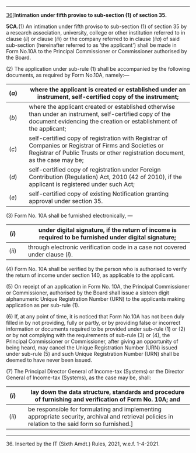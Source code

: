****

[36](javascript:ShowFootnote\('fn206'\);)[**Intimation under fifth proviso to sub-section (1) of section 35.**

**5CA.**(1) An intimation under fifth proviso to sub-section (1) of section 35 by a research association, university, college or other institution referred to in clause (_ii_) or clause (_iii_) or the company referred to in clause (_iia_) of said sub-section (hereinafter referred to as 'the applicant') shall be made in Form No.10A to the Principal Commissioner or Commissioner authorised by the Board.

(2) The application under sub-rule (1) shall be accompanied by the following documents, as required by Form No.10A, namely:—

(_a_)|  |  where the applicant is created or established under an instrument, self-certified copy of the instrument;  
---|---|---  
(_b_)|  |  where the applicant created or established otherwise than under an instrument, self-certified copy of the document evidencing the creation or establishment of the applicant;  
(_c_)|  |  self-certified copy of registration with Registrar of Companies or Registrar of Firms and Societies or Registrar of Public Trusts or other registration document, as the case may be;  
(_d_)|  |  self-certified copy of registration under Foreign Contribution (Regulation) Act, 2010 (42 of 2010), if the applicant is registered under such Act;  
(_e_)|  |  self-certified copy of existing Notification granting approval under section 35.  
  
(3) Form No. 10A shall be furnished electronically, —

(_i_)|  |  under digital signature, if the return of income is required to be furnished under digital signature;  
---|---|---  
(_ii_)|  |  through electronic verification code in a case not covered under clause (_i_).  
  
(4) Form No. 10A shall be verified by the person who is authorised to verify the return of income under section 140, as applicable to the applicant.

(5) On receipt of an application in Form No. 10A, the Principal Commissioner or Commissioner, authorised by the Board shall issue a sixteen digit alphanumeric Unique Registration Number (URN) to the applicants making application as per sub-rule (1).

(6) If, at any point of time, it is noticed that Form No.10A has not been duly filled in by not providing, fully or partly, or by providing false or incorrect information or documents required to be provided under sub-rule (1) or (2) or by not complying with the requirements of sub-rule (3) or (4), the Principal Commissioner or Commissioner, after giving an opportunity of being heard, may cancel the Unique Registration Number (URN) issued under sub-rule (5) and such Unique Registration Number (URN) shall be deemed to have never been issued.

(7) The Principal Director General of Income-tax (Systems) or the Director General of Income-tax (Systems), as the case may be, shall:

(_i_)|  |  lay down the data structure, standards and procedure of furnishing and verification of Form No. 10A; and  
---|---|---  
(_ii_)|  |  be responsible for formulating and implementing appropriate security, archival and retrieval policies in relation to the said form so furnished.]  
  
* * *

36\. Inserted by the IT (Sixth Amdt.) Rules, 2021, w.e.f. 1-4-2021.